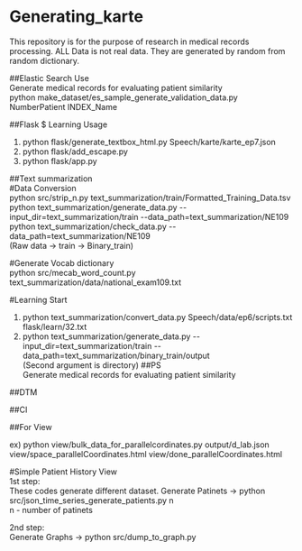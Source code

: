 # Generating_karte
This repository is for the purpose of research in medical records processing.
ALL Data is not real data. They are generated by random from random dictionary.  

##Elastic Search Use  
Generate medical records for evaluating patient similarity  
	python make_dataset/es_sample_generate_validation_data.py NumberPatient INDEX_Name  

##Flask $ Learning Usage  
1. python flask/generate_textbox_html.py Speech/karte/karte_ep7.json
2. python flask/add_escape.py 
3. python flask/app.py 

##Text summarization  
#Data Conversion  
python src/strip_n.py text_summarization/train/Formatted_Training_Data.tsv  
python text_summarization/generate_data.py --input_dir=text_summarization/train --data_path=text_summarization/NE109  
python text_summarization/check_data.py --data_path=text_summarization/NE109  
(Raw data -> train -> Binary_train)

#Generate Vocab dictionary  
python src/mecab_word_count.py text_summarization/data/national_exam109.txt  

#Learning Start  
1. python text_summarization/convert_data.py Speech/data/ep6/scripts.txt flask/learn/32.txt  
2. python text_summarization/generate_data.py --input_dir=text_summarization/train --data_path=text_summarization/binary_train/output  
(Second argument is directory)
##PS  
Generate medical records for evaluating patient similarity

##DTM

##CI


##For View  

ex)  python view/bulk_data_for_parallelcordinates.py output/d_lab.json view/space_parallelCoordinates.html view/done_parallelCoordinates.html   


#Simple Patient History View  
1st step:  
	These codes generate different dataset.
	Generate Patinets -> python src/json_time_series_generate_patients.py n  
	n - number of patinets  

2nd step:  
	Generate Graphs -> python src/dump_to_graph.py  


